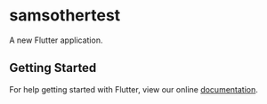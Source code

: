 # samsothertest

A new Flutter application.

## Getting Started

For help getting started with Flutter, view our online
[documentation](https://flutter.io/).
